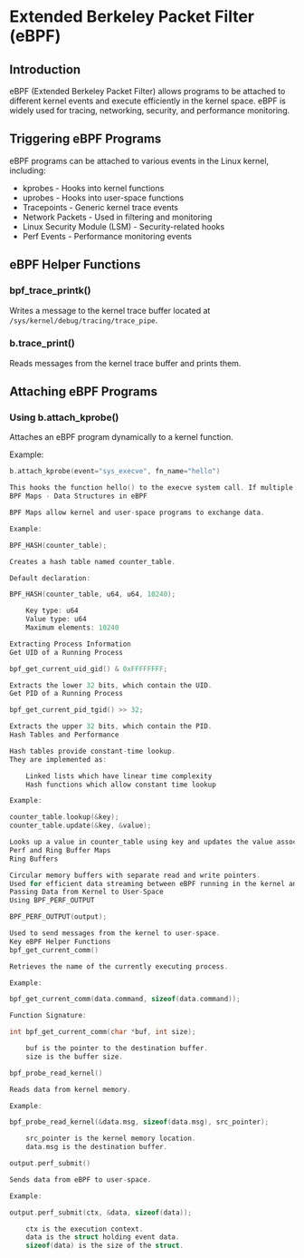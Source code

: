 # Extended Berkeley Packet Filter (eBPF)

## Introduction

eBPF (Extended Berkeley Packet Filter) allows programs to be attached to different kernel events and execute efficiently in the kernel space. eBPF is widely used for tracing, networking, security, and performance monitoring.

## Triggering eBPF Programs

eBPF programs can be attached to various events in the Linux kernel, including:

- kprobes - Hooks into kernel functions
- uprobes - Hooks into user-space functions
- Tracepoints - Generic kernel trace events
- Network Packets - Used in filtering and monitoring
- Linux Security Module (LSM) - Security-related hooks
- Perf Events - Performance monitoring events

## eBPF Helper Functions

### bpf_trace_printk()
Writes a message to the kernel trace buffer located at `/sys/kernel/debug/tracing/trace_pipe`.

### b.trace_print()
Reads messages from the kernel trace buffer and prints them.

## Attaching eBPF Programs

### Using b.attach_kprobe()
Attaches an eBPF program dynamically to a kernel function.

Example:
```c
b.attach_kprobe(event="sys_execve", fn_name="hello")

This hooks the function hello() to the execve system call. If multiple eBPF programs write to trace_pipe, logs can become difficult to read.
BPF Maps - Data Structures in eBPF

BPF Maps allow kernel and user-space programs to exchange data.

Example:

BPF_HASH(counter_table);

Creates a hash table named counter_table.

Default declaration:

BPF_HASH(counter_table, u64, u64, 10240);

    Key type: u64
    Value type: u64
    Maximum elements: 10240

Extracting Process Information
Get UID of a Running Process

bpf_get_current_uid_gid() & 0xFFFFFFFF;

Extracts the lower 32 bits, which contain the UID.
Get PID of a Running Process

bpf_get_current_pid_tgid() >> 32;

Extracts the upper 32 bits, which contain the PID.
Hash Tables and Performance

Hash tables provide constant-time lookup.
They are implemented as:

    Linked lists which have linear time complexity
    Hash functions which allow constant time lookup

Example:

counter_table.lookup(&key);
counter_table.update(&key, &value);

Looks up a value in counter_table using key and updates the value associated with key.
Perf and Ring Buffer Maps
Ring Buffers

Circular memory buffers with separate read and write pointers.
Used for efficient data streaming between eBPF running in the kernel and user-space applications.
Passing Data from Kernel to User-Space
Using BPF_PERF_OUTPUT

BPF_PERF_OUTPUT(output);

Used to send messages from the kernel to user-space.
Key eBPF Helper Functions
bpf_get_current_comm()

Retrieves the name of the currently executing process.

Example:

bpf_get_current_comm(data.command, sizeof(data.command));

Function Signature:

int bpf_get_current_comm(char *buf, int size);

    buf is the pointer to the destination buffer.
    size is the buffer size.

bpf_probe_read_kernel()

Reads data from kernel memory.

Example:

bpf_probe_read_kernel(&data.msg, sizeof(data.msg), src_pointer);

    src_pointer is the kernel memory location.
    data.msg is the destination buffer.

output.perf_submit()

Sends data from eBPF to user-space.

Example:

output.perf_submit(ctx, &data, sizeof(data));

    ctx is the execution context.
    data is the struct holding event data.
    sizeof(data) is the size of the struct.
